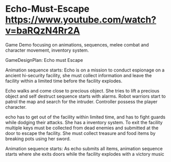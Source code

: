 # Echo-Must-Escape   https://www.youtube.com/watch?v=baRQzN4Rr2A
Game Demo focusing on  animations, sequences, melee combat and character movement, inventory system.

GameDesignPlan: Echo must Escape

Animation sequence starts: Echo is on a mission to conduct espionage on a ancient hi-security facility, she must collect information and leave the facility within a limited time before the facility explodes.

Echo walks and come close to precious object. She tries to lift a precious object and self destruct sequence starts with alarms. Robot warriors start to patrol the map and search for the intruder. Controller possess the player character.

echo has to get out of the facility within limited time, and has to fight guards while dodging their attacks. She has a inventory system. To exit the facility multiple keys must be collected from dead enemies and submitted at the door to escape the facility. She must collect treasure and food items by breaking  pots using her sword.

Animation sequence starts: As echo submits all items, animation sequence starts where she exits doors while the facility explodes with a victory music

